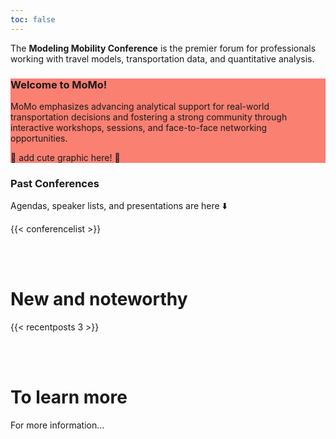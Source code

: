 ```yaml
---
toc: false
---
```


<div class="home-hero">

The **Modeling Mobility Conference** is the premier forum for professionals working with travel models, transportation data, and quantitative analysis.

</div>

<div class="front-page-col">
<div class="colorblurb" style="background-color: salmon">

### Welcome to MoMo!

MoMo emphasizes advancing analytical support for real-world transportation decisions and fostering a strong community through interactive workshops, sessions, and face-to-face networking opportunities.

🚀 add cute graphic here! 🚀

</div>

<div class="home-past-conferences">

### Past Conferences

Agendas, speaker lists, and presentations are here ⬇️

{{< conferencelist >}}

</div>
</div>

<br/>
<br/>

# New and noteworthy

{{< recentposts 3 >}}

<br/>
<br/>

# To learn more

For more information...
